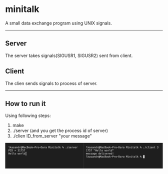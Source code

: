 # minitalk
A small data exchange program using UNIX signals.

______

## Server

The server takes signals(SIGUSR1, SIGUSR2) sent from client.

## Client

The clien sends signals to process of server.

______

## How to run it

Using following steps:

1) make
2) ./server (and you get the process id of server)
3) ./clien ID_from_server "your message"

![Image alt](https://github.com/lkasandr/minitalk/raw/master/gh/img.png)
